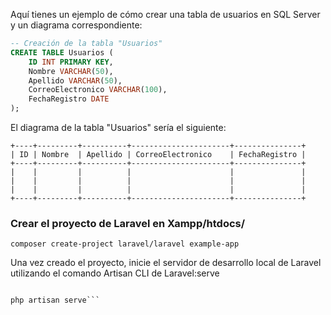 Aquí tienes un ejemplo de cómo crear una tabla de usuarios en SQL Server y un diagrama correspondiente:

```sql
-- Creación de la tabla "Usuarios"
CREATE TABLE Usuarios (
    ID INT PRIMARY KEY,
    Nombre VARCHAR(50),
    Apellido VARCHAR(50),
    CorreoElectronico VARCHAR(100),
    FechaRegistro DATE
);
```

El diagrama de la tabla "Usuarios" sería el siguiente:

```
+----+---------+----------+----------------------+---------------+
| ID | Nombre  | Apellido | CorreoElectronico    | FechaRegistro |
+----+---------+----------+----------------------+---------------+
|    |         |          |                      |               |
|    |         |          |                      |               |
|    |         |          |                      |               |
+----+---------+----------+----------------------+---------------+
```




### Crear el proyecto de Laravel  en Xampp/htdocs/ 

```composer create-project laravel/laravel example-app```


Una vez creado el proyecto, inicie el servidor de desarrollo local de Laravel utilizando el comando Artisan CLI de Laravel:serve

```cd example-app
 
php artisan serve```
